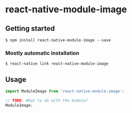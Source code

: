 # react-native-module-image

## Getting started

`$ npm install react-native-module-image --save`

### Mostly automatic installation

`$ react-native link react-native-module-image`

## Usage
```javascript
import ModuleImage from 'react-native-module-image';

// TODO: What to do with the module?
ModuleImage;
```
